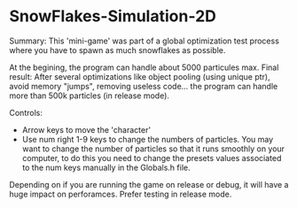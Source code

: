 # SnowFlakes-Simulation-2D

Summary: This 'mini-game' was part of a global optimization test process where you have to spawn as much snowflakes as possible.

At the begining, the program can handle about 5000 particules max.
Final result: After several optimizations like object pooling (using unique ptr), avoid memory "jumps", removing useless code... the program can handle more than 500k particles (in release mode).

Controls: 
* Arrow keys to move the 'character'
* Use num right 1-9 keys to change the numbers of particles. You may want to change the number of particles so that it runs smoothly on your computer, to do this you need to change the presets values associated to the num keys manually in the Globals.h file.

Depending on if you are running the game on release or debug, it will have a huge impact on perforamces. Prefer testing in release mode.
